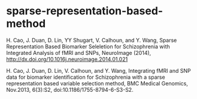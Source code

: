 # sparse-representation-based-method
H. Cao, J. Duan, D. Lin, YY Shugart, V. Calhoun, and Y. Wang, Sparse Representation Based Biomarker Seleletion for Schizophrenia with Integrated Analysis of fMRI and SNPs, NeuroImage (2014), http://dx.doi.org/10.1016j.neuroimage.2014.01.021 

H. Cao, J. Duan, D. Lin, V. Calhoun, and Y. Wang, Integrating fMRI and SNP data for biomarker identification for Schizophrenia with a sparse representation based variable selection method, BMC Medical Genomics, Nov.2013, 6(3):S2, doi:10.1186/1755-8794-6-S3-S2.
